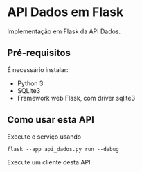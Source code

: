 # API Dados em Flask
Implementação em Flask da API Dados.


## Pré-requisitos
É necessário instalar:
- Python 3
- SQLite3
- Framework web Flask, com driver sqlite3


## Como usar esta API
Execute o serviço usando
```
flask --app api_dados.py run --debug
```

Execute um cliente desta API.
